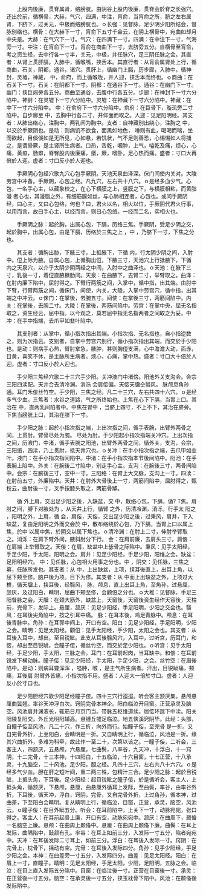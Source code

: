 <!-- { "loadSidebar": true } -->
　　上股内後廉，贯脊属肾，络膀胱。由阴谷上股内後廉，贯脊会於脊之长强穴。还出於前，循横骨，大赫，气穴，四满，中注，肓俞，当肓俞之所，脐之左右属肾，下脐下，过关元，中极而络膀胱也。ｏ长强：见督脉，足少阴少阳所结会，督脉别络也。横骨：在大赫下一寸，肓俞下五寸千金云，在阴上横骨中，宛曲如却月中央是。大赫：在气穴下一寸。气穴：在四满下一寸。四满：在中注下一寸，气海旁一寸。中注：在肓俞下一寸。肓俞在商曲下一寸，去脐旁五分。自横骨至肓俞，考之资生经，去中行各一寸半，关元，中极，并任脉穴，足三阴任脉之会。其直者：从肾上贯肝膈，入肺中，循喉嘴，挟舌本。其直行者：从肓俞属肾处上行，循商曲，石关，阴都，通谷，诸穴。贯肝上，循幽门上膈，历步廊，入肺中，循神封，灵墟，神藏， 中，俞府，而上循喉咙，并人迎，挟舌本而终也。ｏ商曲：在石关下一寸。石关：在阴都下一寸。阴都：在通谷下一寸。通谷：在幽门下一寸。幽门：挟巨阙旁各五分。商曲至通谷，去腹中行各五分。步廊：在神封下一寸六分陷中。神封：在灵墟下一寸六分陷中。灵墟：在神藏下一寸六分陷中。神藏：在 中下一寸六分陷中。 中：在俞府下一寸六分陷中。俞府：在巨骨下，璇玑旁二寸陷中。自步廊至 中，去胸中行各二寸，并仰面而取之。人迎：见足阳明经。其支者：从肺出络心，注胸中。两乳间为胸中。支者：自神藏别出绕心，注胸之 中，以交於手厥阴也。是动：则病饥不欲食，面黑如地色， 唾则有血，喝喝而喘，坐而欲起，目俁俁如是无所见，心如悬，若饥状，气不足则善恐，心惕惕如人将捕之，是谓骨厥，是主肾所生病者。口热，舌乾，咽肿，上气，嗌乾及痛，烦心，心痛，黄疸，肠癖，脊臀股内後廉痛，痿，厥，嗜卧，足心热而痛。盛者：寸口大再倍於人迎。虚者：寸口反小於人迎也。

　　手厥阴心包经穴歌九穴心包手厥阴。天池天泉曲泽深。俕门间使内关对。大陵劳宫中冲备。手厥阴，心包之经。凡九穴，左右共十八穴。ｏ是经多血少气。心包，一名手心主，以藏象校之，在心下横膜之上，竖膜之下，与横膜相粘，而黄脂漫 者心也，其漫脂之外，有细筋膜如丝，与心肺相连者，心包也。或问手厥阴经，曰心主，又曰心包络，何也？曰，君火以名，相火以位，手厥阴代君火行事，以用而言，故曰手心主，以经而言，则曰心包络。一经而二名，实相火也。

　　手厥阴之脉：起於胸，出属心包，下膈，历络三焦。手厥阴，受足少阴之交，起於胸中，出属心包，由是下膈，历络於三焦之上 ，中 ，乃脐下一寸，下焦之分也。

　　其支者：循胸出胁，下腋三寸，上抵腋下，下循 内，行太阴少阴之间，入肘中。侸上际为腋。自属心包，上循胸出侸，下腋三寸，天池穴上行抵腋下，下循 内之天泉穴，以介乎太阴少阴两经之中间，入肘中之曲泽也。ｏ天池：在腋下三寸，乳後一寸，着侸直腋橛肋间。天泉：在曲腋下，去臂二寸，举臂取之。曲泽：在肘内廉下陷中，屈肘得之。下臂行两筋之间，入掌中，循中指，出其端。由肘中下臂，行臂两筋之间，循俕门，间使，内关，大陵，入掌中劳宫穴，循中指，出其端之中冲云。ｏ俕门：在掌後，去腕五寸。间使：在掌後三寸，两筋间陷中。内关：在掌後，去腕二寸。大陵：在掌後，两筋间陷中。劳宫：在掌中央，屈无名指取之，资生经云，屈中指。以今观之，莫若屈中指无名指两者之间取之为妥。中冲：在手中指端，去爪甲如韭叶陷中。

　　其支别者：从掌中，循小指次指出其端。小指次指、无名指也，自小指逆数之，则为次指云。支别者，自掌中劳宫穴别行，循小指次指出其端，而交於手少阳也。是动：则病手心热，臂肘挛急，腋肿，甚则胸侸支满，心中澹澹大动，面赤，目黄，喜笑不休，是主脉所生病者。烦心，心痛，掌中热。盛者：寸口大十倍於人迎。虚者：寸口反小於人迎也。

　　手少阳三焦经穴歌二十三穴手少阳。关冲液门中渚傍。阳池外关支沟会。会宗三阳四渎配。天井合去清冷渊。消泺 会肩侫偏。天侫天牖仝翳风。 脉颅息角孙通。耳门禾侫丝竹空。手少阳，三焦之经。凡二十三穴，左右共四十六穴。ｏ是经多气少血。三焦者：水谷之道路，气之所终始也。上焦在心下下膈，当胃上口。其治在 中，直两乳间陷者中。中焦在胃中 ，当脐上四寸，不上不下，其治在脐旁。下焦当膀胱上口，其治在脐下一寸。

　　手少阳之脉：起於小指次指之端，上出次指之间，循手表腕，出臂外两骨之间，上贯肘。臂骨尽处为腕。 尽处为肘。手少阳起小指次指端关冲穴。上出次指之间，历液门，中渚，循手表腕之阳池，出臂外两骨之间，循外关，支沟，会宗，三阳络，四渎，乃上贯肘，抵天井穴也。ｏ关冲：在手小指次指之端，去爪甲如韭叶。液门：在手小指次指间陷中。中渚：在手小指次指本节後间陷中。阳池：在手表腕上陷中。外关：在腕後二寸陷中，别走手心主。支沟：在腕後三寸，两骨间陷中。会宗：在腕後三寸，空中一寸。三阳络：在臂上大交脉，支沟上一寸。四渎：在肘前五寸，外廉陷中。天井：在肘外大骨後上一寸，两筋间陷中，屈肘得之，甄权云，曲肘後一寸，叉手按膝头取之，两筋骨罅。

　　循 外上肩，交出足少阳之後，入缺盆，交 中，散络心包，下膈，偱? T焦。肩肘之间，膊下对腋处为 。从天井上行，循臂 之外，历清冷渊，消泺，行手太 阳之 ，阳明之外，上肩，循 会，肩侫，天侫，交出足少阳之後，过秉风，肩井，下入缺盆，复由足阳明之外而交会於 中，散布络绕於心包，乃下膈，当胃上口以属上焦，於中 以属中焦，於阴交以属下焦也。ｏ清冷渊：在肘上二寸，伸肘举臂取之。消泺：在肩下臂外间，腋斜肘分下行。 会：在肩前廉，去肩头三寸。肩侫：在肩端 上举臂取之。天侫：在肩，缺盆中上毖骨之际陷中。秉风：见手太阳经，手足少阳，手太阳，阳明之会。肩井：见足少阳经，手足少阳，阳维之会。缺盆：足阳明经穴。 中：见任脉，心包相火用事之分也。中 ，阴交：见任脉，三焦之募，任脉所发也。其支者：从 中，上出缺盆，上项，挟耳後直上，出耳上角，以屈下颊至俢。脑户後为项。目下为俢。其支者：从 中而上出缺盆之外，上项过大椎，循天牖上，挟耳後，经翳风， 脉，颅息，直上出耳上角，至角孙，过悬厘，颔厌，及过阳白，睛明，屈曲下颊至俢，会颧侸之分也。ｏ大椎：见督脉，手足三阳督脉之会。天牖：在颈大筋外，缺盆上，天窗後，天窗後资生经作天容後，天柱前，完骨下，发际上。悬厘，颔厌：见足少阳经，手足阳明，少阳之交会也。翳风：在耳後尖角陷中，按之引耳中痛。 脉：在耳本後，鸡足青脉中。颅息：在耳後青脉中。角孙：在耳郭中间上，开口有空。阳白：见足少阳经，手足阳明，少阳之会。睛明：见足太阳经。颧侸：见手太阳经，手少阳，太阳之会也。其支者：从耳後入耳中，却出，至目锐眦。此支从耳後翳风穴，入耳中，过听宫，历耳门，和侫，却出至目锐眦，会瞳子侫，循丝竹空，而交於足少阳也。ｏ听宫：见手太阳经，手足少阳，手太阳，三脉之会。耳门：在耳前起肉，当耳缺中。和侫：在耳前锐发下横动脉。瞳子侫：见足少阳经，手太阳，手足少阳，之会。丝竹空：在眉後陷中。是动：则病耳聋浑浑 ，嗌肿，喉 ，是主气所生病者。汗出，目锐眦痛，颊痛，耳後肩 肘臂外皆痛，小指次指不用。盛者：人迎大一倍於寸口。虚者：人迎反小於寸口也。

　　足少阳胆经穴歌少阳足经瞳子侫。四十三穴行迢迢。听会客主颔厌集。悬颅悬厘曲鬓翘。率谷天冲浮白次。窍阴完骨本神企。阳白临泣开目窗。正营承灵及脑空。风池肩井渊液长，辄筋日月京门当。带脉五枢维道续。居侫环跳下中渎。阳关阳陵复阳交。外丘光明阳辅高。悬锺丘墟足临泣。地五侠溪窍阴毕。此经：头部，自瞳子侫至风池，凡二十穴，作三折，向外而行。始瞳子侫，至完骨 是一折。又自完骨外折，上至阳白，会睛明是一折。又自睛明上行，循临泣，风池是一折。缘其穴曲折外，多难为科牵，故此作一至二十，次第以该之。一瞳子侫，二听会，三客主人，四颔厌，五悬颅，六悬厘，七曲鬓，八率谷，九天冲，十浮白，十一窍阴，十二完骨，十三本神，十四阳白，十五临泣，十六目窗，十七正营，十八承灵，十九脑空，二十风池。足少阳，胆之经。凡四十三穴，左右共八十六穴。ｏ是经多气少血。胆在肝之短叶间，重二两三铢，包精汁三合。足少阳之脉：起於目锐眦，上抵头角，下耳後。足少阳经：起目锐眦之瞳子侫，於是循听会，客主人，上抵头角，循颔厌，下悬颅，悬厘，曲悬厘外循耳上发际，至曲鬓，率谷，由率谷外折，下耳後，循天冲，浮白，窍阴，完骨，又自完骨外折，上过角孙，循本神，过曲差，下至阳白会睛明。复从睛明上行，循临泣，目窗，正营，承灵，脑空，风池云。ｏ瞳子侫：在目外眦五分。听会：在耳前陷中，上关下一寸，动脉宛宛，张口得之。客主人：在耳前起骨上廉，开口有空，动脉宛宛中。颔厌：在曲周下，颞俻一名脑空上廉。悬颅：在曲周上颞俻中。悬厘：在曲周上颞俻下廉。曲鬓：在耳上发际，曲隅陷中，鼓颔有孔。率谷：在耳上如前三分，入发际一寸五分，陷者宛宛中。天冲：在耳後发际二寸耳上，如前三分。浮白：在耳後入发际一寸。窍阴：在完骨上，枕骨下，摇动有空。完骨：在耳後入发际四分。角孙：见手少阳经，手足少阳之会。本神：在曲差旁一寸五分，入发际四分。曲差：见足太阳经。阳白：在眉上一寸，直瞳子。睛明：见足太阳经，手足太阳，少阳，足阳明，五脉之会。临泣：在目上直入发际五分陷中。目窗：在临泣後一寸。正营在目窗後一寸。承灵：在正营後一寸五分。脑空：在承灵後一寸五分，挟玉枕骨下陷中。风池：在颞俻後发际陷中。


